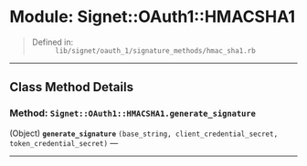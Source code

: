# Module: Signet::OAuth1::HMACSHA1 #
<dl>
<blockquote><dt>Defined in:</dt>
<dd><code>lib/signet/oauth_1/signature_methods/hmac_sha1.rb</code></dd>
</dl>
<hr />
<h2>Class Method Details</h2>
<h3>Method: <code>Signet::OAuth1::HMACSHA1.generate_signature</code></h3>
(Object)  <b><code>generate_signature</code></b> <code>(base_string, client_credential_secret, token_credential_secret)</code> —<br>
<hr />